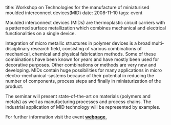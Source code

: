 title: Workshop on Technologies for the manufacture of miniaturised moulded interconnect devices(MID)
date: 2008-11-10 
tags: event


Moulded interconnect devices (MIDs) are thermoplastic circuit carriers with a patterned surface metallization which combines mechanical and electrical functionalities on a single device.

Integration of micro metallic structures in polymer devices is a broad multi-disciplinary research field, consisting of various combinations of mechanical, chemical and physical fabrication methods. Some of these combinations have been known for years and have mostly been used for decorative purposes. Other combinations or methods are very new and developing. MIDs contain huge possibilities for many applications in micro electro-mechanical-systems because of their potential in reducing the number of components, process steps and finally in miniaturization of the product. 

The seminar will present state-of-the-art on materials (polymers and metals) as well as manufacturing processes and process chains. The industrial application of MID technology will be represented by examples.

For further information visit the event <a href="http://www.atv-semapp.dk/arr2008/081126_MID/pg_081126.html"><strong>webpage.</strong></a>